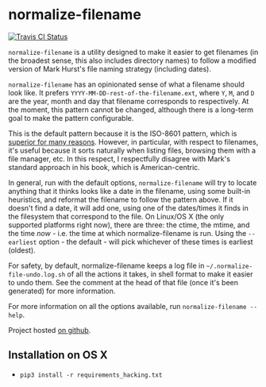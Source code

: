 # normalize-filename

[![Travis CI Status](https://travis-ci.org/andrewferrier/normalize-filename.svg?branch=master)](https://travis-ci.org/andrewferrier/normalize-filename)

`normalize-filename` is a utility designed to make it easier to get filenames
(in the broadest sense, this also includes directory names) to follow a
modified version of Mark Hurst's file naming strategy (including dates).

`normalize-filename` has an opinionated sense of what a filename should look
like. It prefers `YYYY-MM-DD-rest-of-the-filename.ext`, where `Y`, `M`, and
`D` are the year, month and day that filename corresponds to respectively. At
the moment, this pattern cannot be changed, although there is a long-term goal
to make the pattern configurable.

This is the default pattern because it is the ISO-8601 pattern, which is
[superior for many reasons](https://xkcd.com/1179/). However, in particular, with respect to filenames,
it's useful because it sorts naturally when listing files, browsing them with
a file manager, etc. In this respect, I respectfully disagree with Mark's
standard approach in his book, which is American-centric.

In general, run with the default options, `normalize-filename` will try to
locate anything that it thinks looks like a date in the filename, using some
built-in heuristics, and reformat the filename to follow the pattern above. If
it doesn't find a date, it will add one, using one of the dates/times it finds
in the filesystem that correspond to the file. On Linux/OS X (the only
supported platforms right now), there are three: the ctime, the mtime, and the
time *now* - i.e.  the time at which normalize-filename is run. Using the
`--earliest` option - the default - will pick whichever of these times is
earliest (oldest).

For safety, by default, normalize-filename keeps a log file in
`~/.normalize-file-undo.log.sh` of all the actions it takes, in shell format to
make it easier to undo them. See the comment at the head of that file (once
it's been generated) for more information.

For more information on all the options available, run `normalize-filename
--help`.

Project hosted [on
github](https://github.com/andrewferrier/normalize-filename).

## Installation on OS X

* `pip3 install -r requirements_hacking.txt`
